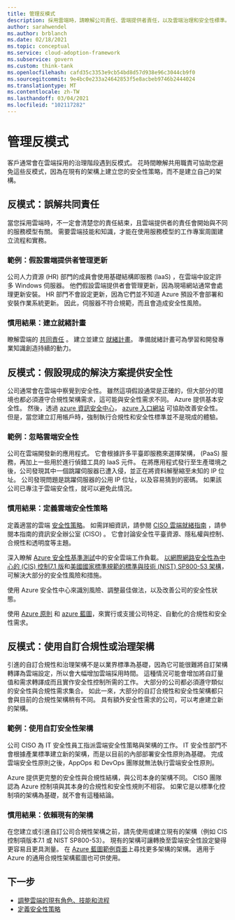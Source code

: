 ```yaml
---
title: 管理反模式
description: 採用雲端時，請瞭解公司責任、雲端提供者責任，以及雲端治理和安全性標準。
author: sarahwendel
ms.author: brblanch
ms.date: 02/18/2021
ms.topic: conceptual
ms.service: cloud-adoption-framework
ms.subservice: govern
ms.custom: think-tank
ms.openlocfilehash: cafd35c3353e9cb54bd8d57d938e96c3044cb9f0
ms.sourcegitcommit: 9e4bc0e233a24642853f5e8acbeb9746b2444024
ms.translationtype: MT
ms.contentlocale: zh-TW
ms.lasthandoff: 03/04/2021
ms.locfileid: "102117282"
---
```

# <a name="govern-antipatterns"></a>管理反模式

客戶通常會在雲端採用的治理階段遇到反模式。 花時間瞭解共用職責可協助您避免這些反模式，因為在現有的架構上建立您的安全性策略，而不是建立自己的架構。

## <a name="antipattern-misunderstand-shared-responsibilities"></a>反模式：誤解共同責任

當您採用雲端時，不一定會清楚您的責任結束，且雲端提供者的責任會開始與不同的服務模型有關。 需要雲端技能和知識，才能在使用服務模型的工作專案周圍建立流程和實務。

### <a name="example-assume-the-cloud-provider-manages-updates"></a>範例：假設雲端提供者管理更新

公司人力資源 (HR) 部門的成員會使用基礎結構即服務 (IaaS) ，在雲端中設定許多 Windows 伺服器。 他們假設雲端提供者會管理更新，因為現場網站通常會處理更新安裝。 HR 部門不會設定更新，因為它們並不知道 Azure 預設不會部署和安裝作業系統更新。 因此，伺服器不符合規範，而且會造成安全性風險。

### <a name="preferred-outcome-create-a-readiness-plan"></a>慣用結果：建立就緒計畫

瞭解雲端的 [共同責任](/azure/security/fundamentals/shared-responsibility) 。 建立並建立 [就緒計畫](../plan/adapt-roles-skills-processes.md)。 準備就緒計畫可為學習和開發專業知識創造持續的動力。

## <a name="antipattern-assume-out-of-the-box-solutions-provide-security"></a>反模式：假設現成的解決方案提供安全性

公司通常會在雲端中察覺到安全性。 雖然這項假設通常是正確的，但大部分的環境也都必須遵守合規性架構需求，這可能與安全性需求不同。 Azure 提供基本安全性。 然後，透過 [azure 資訊安全中心](/azure/security-center/)， [azure 入口網站](https://portal.azure.com) 可協助改善安全性。 但是，當您建立訂用帳戶時，強制執行合規性和安全性標準並不是現成的體驗。

### <a name="example-neglect-cloud-security"></a>範例：忽略雲端安全性

公司在雲端開發新的應用程式。 它會根據許多平臺即服務來選擇架構， (PaaS) 服務，再加上一些用於進行偵錯工具的 IaaS 元件。 在將應用程式發行至生產環境之後，公司發現其中一個跳躍伺服器已遭入侵，並正在將資料解壓縮至未知的 IP 位址。 公司發現問題是跳躍伺服器的公用 IP 位址，以及容易猜到的密碼。 如果該公司已專注于雲端安全性，就可以避免此情況。

### <a name="preferred-outcome-define-a-cloud-security-strategy"></a>慣用結果：定義雲端安全性策略

定義適當的雲端 [安全性策略](../strategy/define-security-strategy.md)。 如需詳細資訊，請參閱 [CISO 雲端就緒指南](../govern/policy-compliance/cloud-security-readiness.md) ，請參閱本指南的資訊安全辦公室 (CISO) 。 它會討論安全性平臺資源、隱私權與控制、合規性和透明度等主題。

深入瞭解 [Azure 安全性基準測試](/azure/security/benchmarks/introduction)中的安全雲端工作負載。 [以網際網路安全性為中心的 (CIS) 控制7.1 版](https://learn.cisecurity.org/cis-controls-download)和[美國國家標準規範的標準與技術 (NIST) SP800-53 架構](https://www.nist.gov/privacy-framework/nist-sp-800-53)，可解決大部分的安全性風險和措施。

使用 Azure 安全性中心來識別風險、調整最佳做法，以及改善公司的安全性狀態。

使用 [Azure 原則](/azure/governance/policy/overview) 和 [azure 藍圖](/azure/governance/blueprints/overview)，來實行或支援公司特定、自動化的合規性和安全性需求。

## <a name="antipattern-use-a-custom-compliance-or-governance-framework"></a>反模式：使用自訂合規性或治理架構

引進的自訂合規性和治理架構不是以業界標準為基礎，因為它可能很難將自訂架構轉譯為雲端設定，所以會大幅增加雲端採用時間。 這種情況可能會增加將自訂量值和需求轉譯成而且實作安全性控制所需的工作。 大部分的公司都必須遵守類似的安全性與合規性需求集合。 如此一來，大部分的自訂合規性和安全性架構都只會與目前的合規性架構稍有不同。 具有額外安全性需求的公司，可以考慮建立新的架構。

### <a name="example-use-a-custom-security-framework"></a>範例：使用自訂安全性架構

公司 CISO 為 IT 安全性員工指派雲端安全性策略與架構的工作。 IT 安全性部門不會根據產業標準建立新的架構，而是以目前的內部部署安全性原則為基礎。 完成雲端安全性原則之後，AppOps 和 DevOps 團隊就無法執行雲端安全性原則。

Azure 提供更完整的安全性與合規性結構，與公司本身的架構不同。 CISO 團隊認為 Azure 控制項與其本身的合規性和安全性規則不相容。 如果它是以標準化控制項的架構為基礎，就不會有這種結論。

### <a name="preferred-outcome-rely-on-existing-frameworks"></a>慣用結果：依賴現有的架構

在您建立或引進自訂公司合規性架構之前，請先使用或建立現有的架構（例如 CIS 控制項版本7.1 或 NIST SP800-53）。 現有的架構可讓轉換至雲端安全性設定變得更容易且更具測量。 在 [Azure 藍圖範例頁面](/azure/governance/blueprints/samples)上尋找更多架構的架構。 適用于 Azure 的通用合規性架構藍圖也可供使用。

## <a name="next-steps"></a>下一步

- [調整雲端的現有角色、技能和流程](../plan/adapt-roles-skills-processes.md)
- [定義安全性策略](../strategy/define-security-strategy.md)

